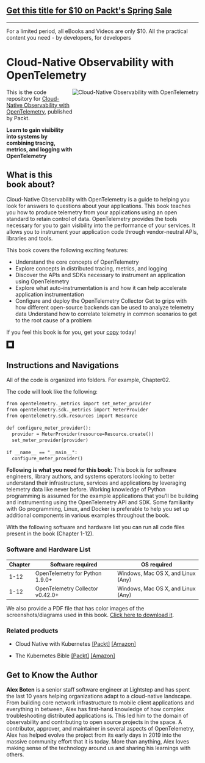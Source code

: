 ## [Get this title for $10 on Packt's Spring Sale](https://www.packt.com/B17157?utm_source=github&utm_medium=packt-github-repo&utm_campaign=spring_10_dollar_2022)
-----
For a limited period, all eBooks and Videos are only $10. All the practical content you need \- by developers, for developers

# Cloud-Native Observability with OpenTelemetry

<a href="https://www.packtpub.com/cloud-networking/cloud-native-observability-with-opentelemetry?utm_source=github&utm_medium=repository&utm_campaign=9781801077705"><img src="https://static.packt-cdn.com/products/9781801077705/cover/smaller" alt="Cloud-Native Observability with OpenTelemetry" height="256px" align="right"></a>

This is the code repository for [Cloud-Native Observability with OpenTelemetry](https://www.packtpub.com/cloud-networking/cloud-native-observability-with-opentelemetry?utm_source=github&utm_medium=repository&utm_campaign=9781801077705), published by Packt.

**Learn to gain visibility into systems by combining tracing, metrics, and logging with OpenTelemetry**

## What is this book about?
Cloud-Native Observability with OpenTelemetry is a guide to helping you look for answers to questions about your applications. This book teaches you how to produce telemetry from your applications using an open standard to retain control of data. OpenTelemetry provides the tools necessary for you to gain visibility into the performance of your services. It allows you to instrument your application code through vendor-neutral APIs, libraries and tools. 

This book covers the following exciting features:
* Understand the core concepts of OpenTelemetry
* Explore concepts in distributed tracing, metrics, and logging
* Discover the APIs and SDKs necessary to instrument an application using OpenTelemetry
* Explore what auto-instrumentation is and how it can help accelerate application instrumentation
* Configure and deploy the OpenTelemetry Collector
Get to grips with how different open-source backends can be used to analyze telemetry data
Understand how to correlate telemetry in common scenarios to get to the root cause of a problem

If you feel this book is for you, get your [copy](https://www.amazon.com/dp/1801077703) today!

<a href="https://www.packtpub.com/?utm_source=github&utm_medium=banner&utm_campaign=GitHubBanner"><img src="https://raw.githubusercontent.com/PacktPublishing/GitHub/master/GitHub.png" 
alt="https://www.packtpub.com/" border="5" /></a>

## Instructions and Navigations
All of the code is organized into folders. For example, Chapter02.

The code will look like the following:
```
from opentelemetry._metrics import set_meter_provider
from opentelemetry.sdk._metrics import MeterProvider
from opentelemetry.sdk.resources import Resource

def configure_meter_provider():
  provider = MeterProvider(resource=Resource.create())
  set_meter_provider(provider)

if __name__ == "__main__":
  configure_meter_provider()
```

**Following is what you need for this book:**
This book is for software engineers, library authors, and systems operators looking to better understand their infrastructure, services and applications by leveraging telemetry data like never before. Working knowledge of Python programming is assumed for the example applications that you’ll be building and instrumenting using the OpenTelemetry API and SDK. Some familiarity with Go programming, Linux, and Docker is preferable to help you set up additional components in various examples throughout the book.

With the following software and hardware list you can run all code files present in the book (Chapter 1-12).
### Software and Hardware List
| Chapter | Software required | OS required |
| -------- | ------------------------------------ | ----------------------------------- |
| 1-12 | OpenTelemetry for Python 1.9.0+ | Windows, Mac OS X, and Linux (Any) |
| 1-12 | OpenTelemetry Collector v0.42.0+ | Windows, Mac OS X, and Linux (Any) |

We also provide a PDF file that has color images of the screenshots/diagrams used in this book. [Click here to download it](https://static.packt-cdn.com/downloads/9781801077705_ColorImages.pdf).

### Related products
* Cloud Native with Kubernetes [[Packt]](https://www.packtpub.com/product/cloud-native-with-kubernetes/9781838823078?utm_source=github&utm_medium=repository&utm_campaign=9781838823078) [[Amazon]](https://www.amazon.com/dp/1838823077)

* The Kubernetes Bible [[Packt]](https://www.packtpub.com/product/the-kubernetes-bible/9781838827694?utm_source=github&utm_medium=repository&utm_campaign=9781838827694) [[Amazon]](https://www.amazon.com/dp/1838827692)

## Get to Know the Author
**Alex Boten**
is a senior staff software engineer at Lightstep and has spent the last 10 years
helping organizations adapt to a cloud-native landscape. From building core network
infrastructure to mobile client applications and everything in between, Alex has first-hand
knowledge of how complex troubleshooting distributed applications is.
This led him to the domain of observability and contributing to open source projects in
the space. A contributor, approver, and maintainer in several aspects of OpenTelemetry,
Alex has helped evolve the project from its early days in 2019 into the massive community
effort that it is today.
More than anything, Alex loves making sense of the technology around us and sharing his
learnings with others.
